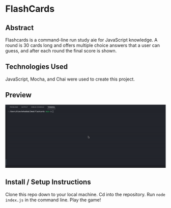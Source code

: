 # FlashCards

## Abstract

Flashcards is a command-line run study aie for JavaScript knowledge. A round is 30 cards long and offers multiple choice answers that a user can guess, and after each round the final score is shown.

## Technologies Used

JavaScript, Mocha, and Chai were used to create this project.

## Preview

![Gif of Preview](./assets/gifpreview.gif)

## Install / Setup Instructions

Clone this repo down to your local machine.
Cd into the repository.
Run `node index.js` in the command line.
Play the game!
